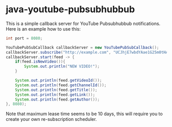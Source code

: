 # java-youtube-pubsubhubbub

This is a simple callback server for YouTube Pubsubhubbub notifications.  
Here is an example how to use this:

```java
int port = 8080;

YouTubePubSubCallback callbackServer = new YouTubePubSubCallback();
callbackServer.subscribe("http://example.com", "UCJhjE7wbdYAae1G25m0tHAA", 1000 * 60 * 10);
callbackServer.start(feed -> {
    if(feed.isNewVideo()){
        System.out.println("NEW VIDEO!");
    }

    System.out.println(feed.getVideoId());
    System.out.println(feed.getChannelId());
    System.out.println(feed.getTitle());
    System.out.println(feed.getLink());
    System.out.println(feed.getAuthor());
}, 8080);
```

Note that maximum lease time seems to be 10 days, this will require you to create your own re-subscription scheduler.
